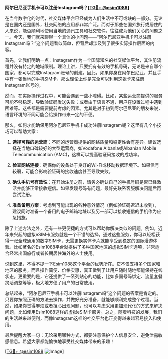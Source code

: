 **阿尔巴尼亚手机卡可以注册Instagram吗？[[TG💪+ @esim1088](https://t.me/s/esim1088)]**

在当今数字化的时代，社交媒体平台已经成为人们生活中不可或缺的一部分。无论是在国内还是国外，社交网络的应用都非常广泛。而对于那些在国外旅行或居住的人来说，能否顺利地使用当地的通讯工具和社交软件，往往成为他们关心的问题之一。今天，我们就来聊聊一个具体的小问题——“阿尔巴尼亚手机卡可以注册Instagram吗？”这个问题看似简单，但背后却涉及到了很多实际操作层面的内容。

首先，让我们明确一点：Instagram作为一个国际知名的社交媒体平台，其注册流程并没有特定的地域限制。理论上讲，只要拥有有效的手机号码，无论是来自哪个国家，都可以完成Instagram账号的创建。因此，如果你身在阿尔巴尼亚，并且手中有一张当地的手机SIM卡，那么理论上你是完全可以利用这张卡来注册Instagram账号的。

然而，在实际操作过程中，可能会遇到一些小障碍。比如，某些运营商提供的服务可能不够稳定，导致验证码发送失败；或者由于语言不通，用户在设置过程中遇到困难等。这些都是需要提前考虑的因素。尤其是对于初到阿尔巴尼亚的朋友来说，语言环境的不同可能会给操作带来一定的不便。

那么，如何才能确保用阿尔巴尼亚手机卡成功注册Instagram呢？这里有几个小技巧可以帮助大家：

1. **选择可靠的运营商**：不同的运营商提供的网络质量和稳定性会有差异。建议选择在当地口碑较好的大型运营商，如Vodafone Albania或Albanian Mobile Telecommunication (AMC)，这样可以提高验证码接收的成功率。

2. **检查网络连接**：确保你的设备处于良好的Wi-Fi或移动数据环境下。如果信号较弱，可能会影响验证码的接收速度甚至导致失败。

3. **确认手机号有效性**：在开始注册之前，请务必确认自己的手机号码是否已经激活并能够正常接收短信。如果发现号码有问题，最好先联系客服解决问题后再尝试注册。

4. **准备备用方案**：考虑到可能出现的各种意外情况（例如验证码迟迟未收到），建议同时准备一个备用的电子邮箱地址以及另一部可以接收短信的手机作为应急措施。

除了上述方法之外，还有一些更便捷的方式可以帮助你解决类似的问题。例如，近年来兴起的虚拟eSIM卡服务就是一个不错的选择。通过这些服务，你可以轻松获得一张全球通用的数字SIM卡，无需更换实体卡片就能享受到稳定的国际漫游体验。比如著名的Esim1088平台就提供了多种国家地区的虚拟SIM卡选项，非常适合经常出国旅行或者长期居住海外的人士使用。

说到这里，不得不提一下Esim1088这个平台的优势所在。它不仅支持多个国家和地区的服务，而且操作简便、价格实惠，真正做到了让用户随时随地都能保持在线状态。更重要的是，它还提供了一系列贴心的功能，比如多国号码绑定、流量套餐灵活调整等等，极大地方便了用户的日常使用。

总结起来，“阿尔巴尼亚手机卡可以注册Instagram吗”这个问题的答案是肯定的。只要你按照正确的方法去操作，并做好充分准备，就能够顺利完成整个过程。当然，如果你觉得麻烦或者担心出现问题，也可以考虑采用更加现代化的方式来解决问题，比如使用Esim1088这样的虚拟eSIM卡服务。总之，随着科技的发展，我们的生活越来越便利，而像Instagram这样的社交平台也正变得越来越容易接入和使用。

最后提醒大家一句：无论采用哪种方式，都要注意保护个人信息安全，避免泄露敏感信息。希望大家都能愉快地享受社交媒体带来的乐趣！

[[TG💪+ @esim1088](https://t.me/s/esim1088) ![Image](https://i.postimg.cc/4NQfJmqS/Snipaste-2025-05-13-00-14-12.png)]